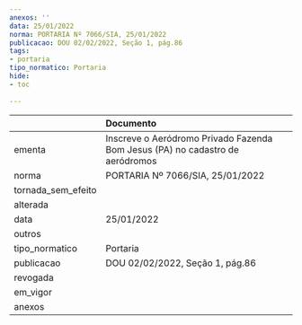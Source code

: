 ```yaml
---
anexos: ''
data: 25/01/2022
norma: PORTARIA Nº 7066/SIA, 25/01/2022
publicacao: DOU 02/02/2022, Seção 1, pág.86
tags:
- portaria
tipo_normatico: Portaria
hide: 
- toc 
 
---
```


|                    | Documento                                                                     |
|:-------------------|:------------------------------------------------------------------------------|
| ementa             | Inscreve o Aeródromo Privado Fazenda Bom Jesus (PA) no cadastro de aeródromos |
| norma              | PORTARIA Nº 7066/SIA, 25/01/2022                                              |
| tornada_sem_efeito |                                                                               |
| alterada           |                                                                               |
| data               | 25/01/2022                                                                    |
| outros             |                                                                               |
| tipo_normatico     | Portaria                                                                      |
| publicacao         | DOU 02/02/2022, Seção 1, pág.86                                               |
| revogada           |                                                                               |
| em_vigor           |                                                                               |
| anexos             |                                                                               |
